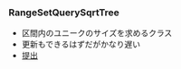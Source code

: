 ### RangeSetQuerySqrtTree
- 区間内のユニークのサイズを求めるクラス
- 更新もできるはずだがかなり遅い
- [提出](https://atcoder.jp/contests/abc157/submissions/42226836)
